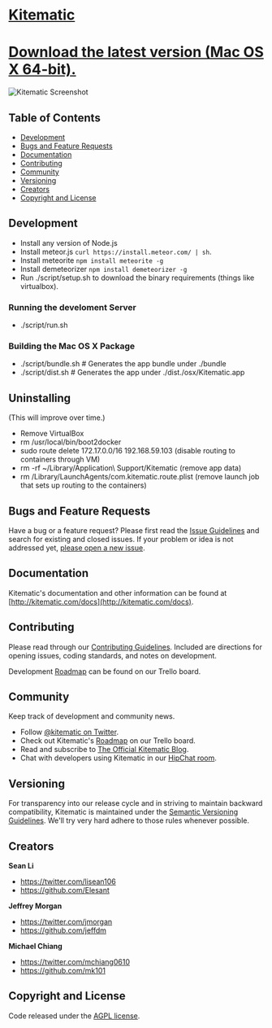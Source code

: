 # [Kitematic](https://kitematic.com)

# [Download the latest version (Mac OS X 64-bit).](https://s3.amazonaws.com/kite-installer/Kitematic.zip)

![Kitematic Screenshot](https://s3.amazonaws.com/kite-installer/screenshot.5843.png)


## Table of Contents

 - [Development](#development)
 - [Bugs and Feature Requests](#bugs-and-feature-requests)
 - [Documentation](#documentation)
 - [Contributing](#contributing)
 - [Community](#community)
 - [Versioning](#versioning)
 - [Creators](#creators)
 - [Copyright and License](#copyright-and-license)

## Development

- Install any version of Node.js
- Install meteor.js `curl https://install.meteor.com/ | sh`.
- Install meteorite `npm install meteorite -g`
- Install demeteorizer `npm install demeteorizer -g`
- Run ./script/setup.sh to download the binary requirements (things like virtualbox).

### Running the develoment Server

- ./script/run.sh

### Building the Mac OS X Package

- ./script/bundle.sh  # Generates the app bundle under ./bundle
- ./script/dist.sh    # Generates the app under ./dist./osx/Kitematic.app

## Uninstalling

(This will improve over time.)

- Remove VirtualBox
- rm /usr/local/bin/boot2docker
- sudo route delete 172.17.0.0/16 192.168.59.103 (disable routing to containers through VM)
- rm -rf ~/Library/Application\ Support/Kitematic (remove app data)
- rm /Library/LaunchAgents/com.kitematic.route.plist (remove launch job that sets up routing to the containers)

## Bugs and Feature Requests

Have a bug or a feature request? Please first read the [Issue Guidelines](https://github.com/kitematic/kitematic/blob/master/CONTRIBUTING.md#using-the-issue-tracker) and search for existing and closed issues. If your problem or idea is not addressed yet, [please open a new issue](https://github.com/kitematic/kitematic/issues/new).

## Documentation

Kitematic's documentation and other information can be found at [http://kitematic.com/docs](http://kitematic.com/docs).

## Contributing

Please read through our [Contributing Guidelines](https://github.com/kitematic/kitematic/blob/master/CONTRIBUTING.md). Included are directions for opening issues, coding standards, and notes on development.

Development [Roadmap](https://trello.com/b/xea5AHRk/kitematic-roadmap) can be found on our Trello board.

## Community

Keep track of development and community news.

- Follow [@kitematic on Twitter](https://twitter.com/kitematic).
- Check out Kitematic's [Roadmap](https://trello.com/b/xea5AHRk/kite-roadmap) on our Trello board.
- Read and subscribe to [The Official Kitematic Blog](https://kitematic.com/blog).
- Chat with developers using Kitematic in our [HipChat room](http://www.hipchat.com/giAT9Fqb5).

## Versioning

For transparency into our release cycle and in striving to maintain backward compatibility, Kitematic is maintained under the [Semantic Versioning Guidelines](http://semver.org/). We'll try very hard adhere to those rules whenever possible.

## Creators

**Sean Li**

- <https://twitter.com/lisean106>
- <https://github.com/Elesant>

**Jeffrey Morgan**

- <https://twitter.com/jmorgan>
- <https://github.com/jeffdm>

**Michael Chiang**

- <https://twitter.com/mchiang0610>
- <https://github.com/mk101>

## Copyright and License

Code released under the [AGPL license](LICENSE).
